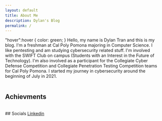 ```yaml
---
layout: default
title: About Me
description: Dylan's Blog
permalink: /
---
```

<style> /*center text, make 3 columns of equal width, remove the white border this theme has by default*/
th {text-align: center; border-bottom: 0px;}
td {text-align: center; width: 33%; border-bottom: 0px;}
</style>
<script>
function show() {
  var x = document.getElementById("achievments");
  if (x.style.display === "none") {
    x.style.display = "block";
  } else {
    x.style.display = "none";
  }
}
</script>
"hover":hover {
color: green;
}
Hello, my name is Dylan Tran and this is my blog. I'm a freshman at Cal Poly Pomona majoring in Computer Science. I like pentesting and am studying cybersecurity related stuff. I'm involved with the SWIFT Club on campus (Students with an Interest in the Future of Technology). I'm also involved as a participant for the Collegiate Cyber Defense Competition and Collegiate Penetration Testing Competition teams for Cal Poly Pomona. I started my journey in cybersecurity around the beginning of July in 2021. 
<br/>
<br/>

<div onClick="show()" id="hover"><h2>Achievments</h2></div>
<br/>
<div id="achievments" style="display:none">

<img src="https://github.com/susMdT/Nigerald/blob/master/assets/images/CPTC_Logo.png?raw=true" width="100%" height="100%" unselectable="on" />
<table>
  <tr>
    <th colspan="3">Collegiate Penetration Testing Competition</th>    
  </tr>
  <tr>
    <td>Western Regionals</td>
    <td>1st Place</td>
    <td>2021</td>
  </tr>
</table>
</div>
## Socials
<a href="https://www.linkedin.com/in/dylan-tran-84aa46217"> Linkedin </a>

